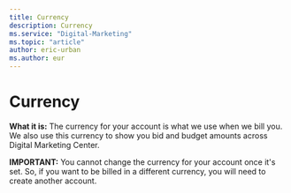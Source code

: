 ```yaml
---
title: Currency
description: Currency
ms.service: "Digital-Marketing"
ms.topic: "article"
author: eric-urban
ms.author: eur
---
```


# Currency

**What it is:** The currency for your account is what we use when we bill you. We also use this currency to show you bid and budget amounts across Digital Marketing Center.

**IMPORTANT:** You cannot change the currency for your account once it's set. So, if you want to be billed in a different currency, you will need to create another account.


